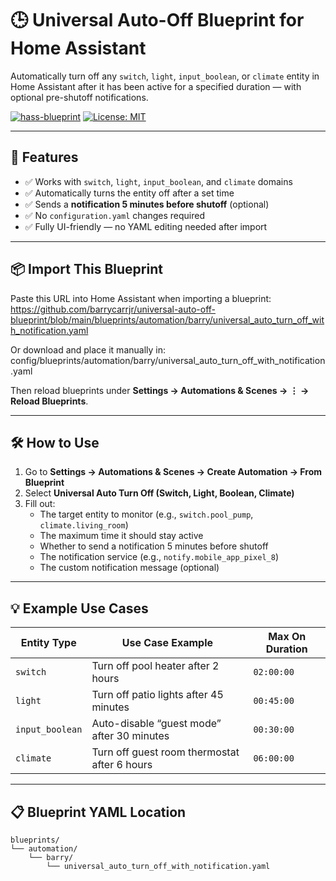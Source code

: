 # 🕒 Universal Auto-Off Blueprint for Home Assistant

Automatically turn off any `switch`, `light`, `input_boolean`, or `climate` entity in Home Assistant after it has been active for a specified duration — with optional pre-shutoff notifications.

[![hass-blueprint](https://img.shields.io/badge/Home%20Assistant-Blueprint-41BDF5?logo=home-assistant&logoColor=white)](https://www.home-assistant.io/blueprints/)
[![License: MIT](https://img.shields.io/badge/License-MIT-blue.svg)](LICENSE)

---

## 🚀 Features

- ✅ Works with `switch`, `light`, `input_boolean`, and `climate` domains
- ✅ Automatically turns the entity off after a set time
- ✅ Sends a **notification 5 minutes before shutoff** (optional)
- ✅ No `configuration.yaml` changes required
- ✅ Fully UI-friendly — no YAML editing needed after import

---

## 📦 Import This Blueprint

Paste this URL into Home Assistant when importing a blueprint:
https://github.com/barrycarrjr/universal-auto-off-blueprint/blob/main/blueprints/automation/barry/universal_auto_turn_off_with_notification.yaml

Or download and place it manually in:
config/blueprints/automation/barry/universal_auto_turn_off_with_notification.yaml


Then reload blueprints under **Settings → Automations & Scenes → ⋮ → Reload Blueprints**.

---

## 🛠️ How to Use

1. Go to **Settings → Automations & Scenes → Create Automation → From Blueprint**
2. Select **Universal Auto Turn Off (Switch, Light, Boolean, Climate)**
3. Fill out:
   - The target entity to monitor (e.g., `switch.pool_pump`, `climate.living_room`)
   - The maximum time it should stay active
   - Whether to send a notification 5 minutes before shutoff
   - The notification service (e.g., `notify.mobile_app_pixel_8`)
   - The custom notification message (optional)

---

## 💡 Example Use Cases

| Entity Type      | Use Case Example                             | Max On Duration |
|------------------|----------------------------------------------|------------------|
| `switch`         | Turn off pool heater after 2 hours           | `02:00:00`       |
| `light`          | Turn off patio lights after 45 minutes       | `00:45:00`       |
| `input_boolean`  | Auto-disable “guest mode” after 30 minutes   | `00:30:00`       |
| `climate`        | Turn off guest room thermostat after 6 hours | `06:00:00`       |

---

## 📋 Blueprint YAML Location

```text
blueprints/
└── automation/
    └── barry/
        └── universal_auto_turn_off_with_notification.yaml
